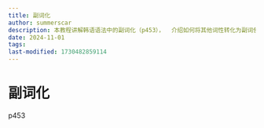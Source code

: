 ```yaml
---
title: 副词化
author: summerscar
description: 本教程讲解韩语语法中的副词化（p453），  介绍如何将其他词性转化为副词使用。
date: 2024-11-01
tags:
last-modified: 1730482859114
---
```


# 副词化
p453
